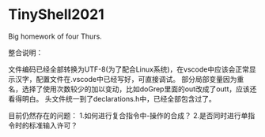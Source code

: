 # TinyShell2021
Big homework of four Thurs.

整合说明：

文件编码已经全部转换为UTF-8(为了配合Linux系统)，在vscode中应该会正常显示汉字，配置文件在.vscode中已经写好，可直接调试。
部分局部变量因为重名，选择了使用次数较少的加以变动，比如doGrep里面的out改成了outt，应该还看得明白。
头文件统一到了declarations.h中，已经全部包含过了。

目前仍然存在的问题：
1.如何进行复合指令中-操作的合成？
2.是否同时进行单指令时的标准输入许可？
